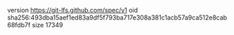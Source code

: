 version https://git-lfs.github.com/spec/v1
oid sha256:493dba15aef1ed83a9df5f793ba717e308a381c1acb57a9ca512e8cab68fdb7f
size 17349
